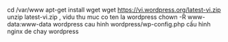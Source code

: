 cd /var/www
apt-get install wget
wget https://vi.wordpress.org/latest-vi.zip
unzip latest-vi.zip ,
vidu thu muc co ten la wordpress
chown -R www-data:www-data wordpress
cau hinh wordpress/wp-config.php
cấu hình nginx de chay wordpress